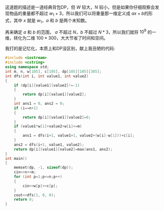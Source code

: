 这道题的描述是一道经典背包DP，但 $W$ 较大，$N$ 较小，但是如果你仔细观察会发现物品的重量都不超过 $w_1+3$，所以我们可以将重量那一维定义成 $ax+b$的形式，其中 $x$ 就是 $w_1$，$a$ 和 $b$ 是两个未知数。

再来确定 $a$ 和 $b$ 的范围， $a$ 不超过 $N$，$b$ 不超过 $N * 3$，所以我们就将 $10^9$ 的一维，转化为二维 $100 * 300$，大大节省了时间和空间。

我打的是记忆化，本质上和DP没区别，献上我丑陋的代码:
```cpp
#include <iostream>
#include <cstring>
using namespace std;
int m, n, w[105], c[105], dp[105][105][305];
int dfs(int i, int value1, int value2)
{
	if (dp[i][value1][value2]!=-1)
	{
		return dp[i][value1][value2];
	}
	int ans1 = 0, ans2 = 0;
	if (i==n+1)
	{
		return dp[i][value1][value2]=0;
	}
	if (value1*w[1]+value2+w[i]<=m)
	{
		ans1 = dfs(i+1, value1+1, value2+(w[i]-w[1]))+c[i];
	}
	ans2 = dfs(i+1, value1, value2);
	return dp[i][value1][value2]=max(ans1, ans2);
}
int main()
{
	memset(dp, -1, sizeof(dp));
	cin>>n>>m;
	for (int p=1;p<=n;p++)
	{
		cin>>w[p]>>c[p];
	}
	cout<<dfs(1, 0, 0);
	return 0;
}
```
